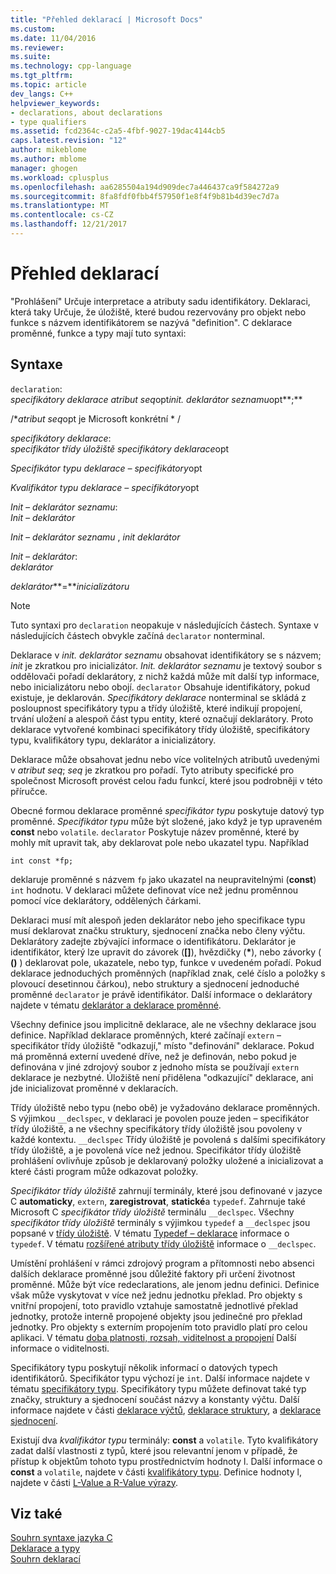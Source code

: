 ```yaml
---
title: "Přehled deklarací | Microsoft Docs"
ms.custom: 
ms.date: 11/04/2016
ms.reviewer: 
ms.suite: 
ms.technology: cpp-language
ms.tgt_pltfrm: 
ms.topic: article
dev_langs: C++
helpviewer_keywords:
- declarations, about declarations
- type qualifiers
ms.assetid: fcd2364c-c2a5-4fbf-9027-19dac4144cb5
caps.latest.revision: "12"
author: mikeblome
ms.author: mblome
manager: ghogen
ms.workload: cplusplus
ms.openlocfilehash: aa6285504a194d909dec7a446437ca9f584272a9
ms.sourcegitcommit: 8fa8fdf0fbb4f57950f1e8f4f9b81b4d39ec7d7a
ms.translationtype: MT
ms.contentlocale: cs-CZ
ms.lasthandoff: 12/21/2017
---
```

# <a name="overview-of-declarations"></a>Přehled deklarací
"Prohlášení" Určuje interpretace a atributy sadu identifikátory. Deklaraci, která taky Určuje, že úložiště, které budou rezervovány pro objekt nebo funkce s názvem identifikátorem se nazývá "definition". C deklarace proměnné, funkce a typy mají tuto syntaxi:  
  
## <a name="syntax"></a>Syntaxe  
 `declaration`:  
 *specifikátory deklarace* *atribut seq*opt*init. deklarátor seznamu*opt**;**  
  
 /\**atribut seq*opt je Microsoft konkrétní * /  
  
 *specifikátory deklarace*:  
 *specifikátor třídy úložiště specifikátory deklarace*opt  
  
 *Specifikátor typu deklarace – specifikátory*opt  
  
 *Kvalifikátor typu deklarace – specifikátory*opt  
  
 *Init – deklarátor seznamu*:  
 *Init – deklarátor*  
  
 *Init – deklarátor seznamu* , *init deklarátor*  
  
 *Init – deklarátor*:  
 *deklarátor*  
  
 *deklarátor***=***inicializátoru*   
  
> [!NOTE]
>  Tuto syntaxi pro `declaration` neopakuje v následujících částech. Syntaxe v následujících částech obvykle začíná `declarator` nonterminal.  
  
 Deklarace v *init. deklarátor seznamu* obsahovat identifikátory se s názvem; *init* je zkratkou pro inicializátor. *Init. deklarátor seznamu* je textový soubor s oddělovači pořadí deklarátory, z nichž každá může mít další typ informace, nebo inicializátoru nebo obojí. `declarator` Obsahuje identifikátory, pokud existuje, je deklarován. *Specifikátory deklarace* nonterminal se skládá z posloupnost specifikátory typu a třídy úložiště, které indikují propojení, trvání uložení a alespoň část typu entity, které označují deklarátory. Proto deklarace vytvořené kombinaci specifikátory třídy úložiště, specifikátory typu, kvalifikátory typu, deklarátor a inicializátory.  
  
 Deklarace může obsahovat jednu nebo více volitelných atributů uvedenými v *atribut seq*; *seq* je zkratkou pro pořadí. Tyto atributy specifické pro společnost Microsoft provést celou řadu funkcí, které jsou podrobněji v této příručce.  
  
 Obecné formou deklarace proměnné *specifikátor typu* poskytuje datový typ proměnné. *Specifikátor typu* může být složené, jako když je typ upraveném **const** nebo `volatile`. `declarator` Poskytuje název proměnné, které by mohly mít upravit tak, aby deklarovat pole nebo ukazatel typu. Například  
  
```  
int const *fp;  
```  
  
 deklaruje proměnné s názvem `fp` jako ukazatel na neupravitelnými (**const**) `int` hodnotu. V deklaraci můžete definovat více než jednu proměnnou pomocí více deklarátory, oddělených čárkami.  
  
 Deklaraci musí mít alespoň jeden deklarátor nebo jeho specifikace typu musí deklarovat značku struktury, sjednocení značka nebo členy výčtu. Deklarátory zadejte zbývající informace o identifikátoru. Deklarátor je identifikátor, který lze upravit do závorek (**[]**), hvězdičky (**\***), nebo závorky ( **()** ) deklarovat pole, ukazatele, nebo typ, funkce v uvedeném pořadí. Pokud deklarace jednoduchých proměnných (například znak, celé číslo a položky s plovoucí desetinnou čárkou), nebo struktury a sjednocení jednoduché proměnné `declarator` je právě identifikátor. Další informace o deklarátory najdete v tématu [deklarátor a deklarace proměnné](../c-language/declarators-and-variable-declarations.md).  
  
 Všechny definice jsou implicitně deklarace, ale ne všechny deklarace jsou definice. Například deklarace proměnných, které začínají `extern` – specifikátor třídy úložiště "odkazují," místo "definování" deklarace. Pokud má proměnná externí uvedené dříve, než je definován, nebo pokud je definována v jiné zdrojový soubor z jednoho místa se používají `extern` deklarace je nezbytné. Úložiště není přidělena "odkazující" deklarace, ani jde inicializovat proměnné v deklaracích.  
  
 Třídy úložiště nebo typu (nebo obě) je vyžadováno deklarace proměnných. S výjimkou `__declspec`, v deklaraci je povolen pouze jeden – specifikátor třídy úložiště, a ne všechny specifikátory třídy úložiště jsou povoleny v každé kontextu. `__declspec` Třídy úložiště je povolená s dalšími specifikátory třídy úložiště, a je povolená více než jednou. Specifikátor třídy úložiště prohlášení ovlivňuje způsob je deklarovaný položky uložené a inicializovat a které části program může odkazovat položky.  
  
 *Specifikátor třídy úložiště* zahrnují terminály, které jsou definované v jazyce C **automaticky**, `extern`, **zaregistrovat**, **statické**a `typedef`. Zahrnuje také Microsoft C *specifikátor třídy úložiště* terminálu `__declspec`. Všechny *specifikátor třídy úložiště* terminály s výjimkou `typedef` a `__declspec` jsou popsané v [třídy úložiště](../c-language/c-storage-classes.md). V tématu [Typedef – deklarace](../c-language/typedef-declarations.md) informace o `typedef`. V tématu [rozšířené atributy třídy úložiště](../c-language/c-extended-storage-class-attributes.md) informace o `__declspec`.  
  
 Umístění prohlášení v rámci zdrojový program a přítomnosti nebo absenci dalších deklarace proměnné jsou důležité faktory při určení životnost proměnné. Může být více redeclarations, ale jenom jednu definici. Definice však může vyskytovat v více než jednu jednotku překlad. Pro objekty s vnitřní propojení, toto pravidlo vztahuje samostatně jednotlivé překlad jednotky, protože interně propojené objekty jsou jedinečné pro překlad jednotky. Pro objekty s externím propojením toto pravidlo platí pro celou aplikaci. V tématu [doba platnosti, rozsah, viditelnost a propojení](../c-language/lifetime-scope-visibility-and-linkage.md) Další informace o viditelnosti.  
  
 Specifikátory typu poskytují několik informací o datových typech identifikátorů. Specifikátor typu výchozí je `int`. Další informace najdete v tématu [specifikátory typu](../c-language/c-type-specifiers.md). Specifikátory typu můžete definovat také typ značky, struktury a sjednocení součást názvy a konstanty výčtu. Další informace najdete v části [deklarace výčtů](../c-language/c-enumeration-declarations.md), [deklarace struktury](../c-language/structure-declarations.md), a [deklarace sjednocení](../c-language/union-declarations.md).  
  
 Existují dva *kvalifikátor typu* terminály: **const** a `volatile`. Tyto kvalifikátory zadat další vlastnosti z typů, které jsou relevantní jenom v případě, že přístup k objektům tohoto typu prostřednictvím hodnoty l. Další informace o **const** a `volatile`, najdete v části [kvalifikátory typu](../c-language/type-qualifiers.md). Definice hodnoty l, najdete v části [L-Value a R-Value výrazy](../c-language/l-value-and-r-value-expressions.md).  
  
## <a name="see-also"></a>Viz také  
 [Souhrn syntaxe jazyka C](../c-language/c-language-syntax-summary.md)   
 [Deklarace a typy](../c-language/declarations-and-types.md)   
 [Souhrn deklarací](../c-language/summary-of-declarations.md)